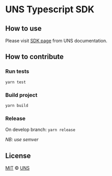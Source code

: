 # UNS Typescript SDK

## How to use

Please visit [SDK page](https://docs.uns.network/uns-usethenetwork/sdk.html) from UNS documentation.

## How to contribute

### Run tests

`yarn test`

### Build project

`yarn build`

### Release

On develop branch:
`yarn release`

_NB: use semver_

## License

[MIT](LICENSE) © [UNS](https://unikname.com)
